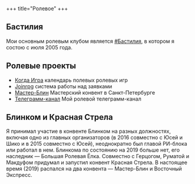 +++
 title="Ролевое"
+++
## Бастилия
Мои основным ролевым клубом является [#Бастилия](http://bastilia.ru/), в котором я состою с июля 2005 года.
## Ролевые проекты
- [Когда Игра](http://kogda-igra.ru/) календарь полевых ролевых игр
- [Joinrpg](https://joinrpg.ru) система работы над заявками
- [Мастер-Блин](https://mblincom.tilda.ws) Мастерский конвент в Санкт-Петербурге
- [Телеграмм-канал](https://t.me/leo_bastilia) Мой ролевой телеграмм-канал

## Блинком и Красная Стрела

Я принимал участие в конвенте Блинком на разных должностях, включая одно из главных организаторов (в 2016 совместно с Юсей и Шико и в 2015 совместно с Юсей), неоднократно был главой РИ-блока или работал в нем. Блинкома по состоянию на 2019 больше нет, его наследник — Большая Ролевая Ёлка.
Совместно с Герцогом, Руматой и Макдуфом придумал и запустил конвент Красная Стрела. В настоящее время (2019) распался на два конвента — Мастер-Блин и Восточный Экспресс.